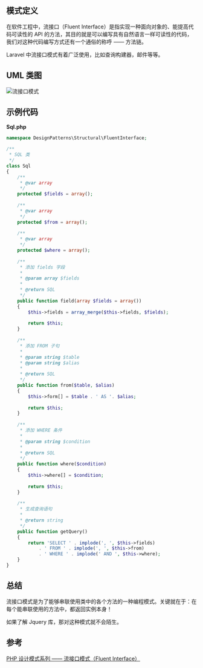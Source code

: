 ## 模式定义
在软件工程中，流接口（Fluent Interface）是指实现一种面向对象的、能提高代码可读性的 API 的方法，其目的就是可以编写具有自然语言一样可读性的代码，我们对这种代码编写方式还有一个通俗的称呼 —— 方法链。

Laravel 中流接口模式有着广泛使用，比如查询构建器，邮件等等。


## UML 类图
![流接口模式](http://cnd.qiniu.lin07ux.cn/markdown/1467734799559.png)


## 示例代码

**Sql.php**

```php
namespace DesignPatterns\Structural\FluentInterface;

/**
 * SQL 类
 */
class Sql
{
    /**
     * @var array
     */
    protected $fields = array();
    
    /**
     * @var array
     */
    protected $from = array();
    
    /**
     * @var array
     */
    protected $where = array();
    
    /**
     * 添加 fields 字段
     *
     * @param array $fields
     *
     * @return SQL
     */
    public function field(array $fields = array())
    {
        $this->fields = array_merge($this->fields, $fields);
        
        return $this;
    }
    
    /**
     * 添加 FROM 子句
     *
     * @param string $table
     * @param string $alias
     *
     * @return SQL
     */
    public function from($table, $alias)
    {
        $this->form[] = $table . ' AS '. $alias;
        
        return $this;
    }
    
    /**
     * 添加 WHERE 条件
     *
     * @param string $condition
     *
     * @return SQL
     */
    public function where($condition)
    {
        $this->where[] = $condition;
        
        return $this;
    }
    
    /**
     * 生成查询语句
     *
     * @return string
     */
    public function getQuery()
    {
        return 'SELECT ' . implode(', ', $this->fields)
            . ' FROM ' . implode(', ', $this->from)
            . ' WHERE ' . implode(' AND ', $this->where);
    }
}
```


## 总结
流接口模式是为了能够串联使用类中的各个方法的一种编程模式。关键就在于：在每个能串联使用的方法中，都返回实例本身！

如果了解 Jquery 库，那对这种模式就不会陌生。


## 参考
[PHP 设计模式系列 —— 流接口模式（Fluent Interface）](http://laravelacademy.org/post/2828.html)

